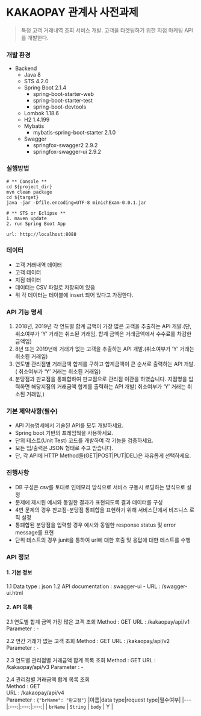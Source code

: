 # KAKAOPAY 관계사 사전과제

> 특정 고객 거래내역 조회 서비스 개발. 고객을 타겟팅하기 위한 지점 마케팅 API를 개발한다.



  
### 개발 환경
* Backend
  * Java 8
  * STS 4.2.0
  * Spring Boot 2.1.4
    * spring-boot-starter-web
    * spring-boot-starter-test
    * spring-boot-devtools
  * Lombok 1.18.6
  * H2 1.4.199
  * Mybatis
    * mybatis-spring-boot-starter 2.1.0
  * Swagger
    * springfox-swagger2 2.9.2
    * springfox-swagger-ui 2.9.2
    
  
### 실행방법
```
# ** Console **
cd ${project_dir}
mvn clean package 
cd ${target}
java -jar -Dfile.encoding=UTF-8 minichExam-0.0.1.jar
  
# ** STS or Eclipse **
1. maven update
2. run Spring Boot App

url: http://localhost:8088
```
  
  
### 데이터 
* 고객 거래내역 데이터
* 고객 데이터
* 지점 데이터
* 데이터는 CSV 파일로 저장되어 있음
* 위 각 데이터는 테이블에 insert 되어 있다고 가정한다.
  
  
### API 기능 명세
1. 2018년, 2019년 각 연도별 합계 금액이 가장 많은 고객을 추출하는 API 개발.(단, 취소여부가 ‘Y’ 거래는 취소된 거래임, 합계 금액은 거래금액에서 수수료를 차감한 금액임)
2. 8년 또는 2019년에 거래가 없는 고객을 추출하는 API 개발.(취소여부가 ‘Y’ 거래는 취소된 거래임)
3. 연도별 관리점별 거래금액 합계를 구하고 합계금액이 큰 순서로 출력하는 API 개발.( 취소여부가 ‘Y’ 거래는 취소된 거래임)
4. 분당점과 판교점을 통폐합하여 판교점으로 관리점 이관을 하였습니다. 지점명을 입력하면 해당지점의 거래금액 합계를 출력하는 API 개발( 취소여부가 ‘Y’ 거래는 취소된 거래임,)
  
  
### 기본 제약사항(필수)
* API 기능명세에서 기술된 API를 모두 개발하세요.
* Spring boot 기반의 프레임웍을 사용하세요.
* 단위 테스트(Unit Test) 코드를 개발하여 각 기능을 검증하세요.
* 모든 입/출력은 JSON 형태로 주고 받습니다.
* 단, 각 API에 HTTP Method들(GET|POST|PUT|DEL)은 자유롭게 선택하세요.
  
  
### 진행사항
* DB 구성은 csv를 토대로 인메모리 방식으로 서비스 구동시 로딩하는 방식으로 설정
* 문제에 제시된 예시와 동일한 결과가 표현되도록 결과 데이터를 구성
* 4번 문제의 경우 판교점-분당점 통폐합을 표현하기 위해 서비스단에서 비즈니스 로직 설정
* 통폐합된 분당점을 입력할 경우 예시와 동일한 response status 및 error message를 표현
* 단위 테스트의 경우 junit을 통하여 url에 대한 호출 및 응답에 대한 테스트를 수행
  
  
### API 정보
#### 1. 기본 정보
1.1 Data type : json
1.2 API documentation : swagger-ui
    - URL : /swagger-ui.html
#### 2. API 목록
2.1 연도별 합계 금액 가장 많은 고객 조회
Method : GET
URL : /kakaopay/api/v1
Parameter : -

2.2 연간 거래가 없는 고객 조회
Method : GET
URL : /kakaopay/api/v2
Parameter : -
  
2.3 연도별 관리점별 거래금액 합계 목록 조회
Method : GET
URL : /kakaopay/api/v3
Parameter : -
  
2.4 관리점별 거래금액 합계 목록 조회  
Method : GET  
URL : /kakaopay/api/v4  
Parameter : `{"brName": "판교점"}`
|이름|data type|request type|필수여부|
|---|:---:|:---:|:---:|
| `brName` | `String` | `body` | Y |




   
